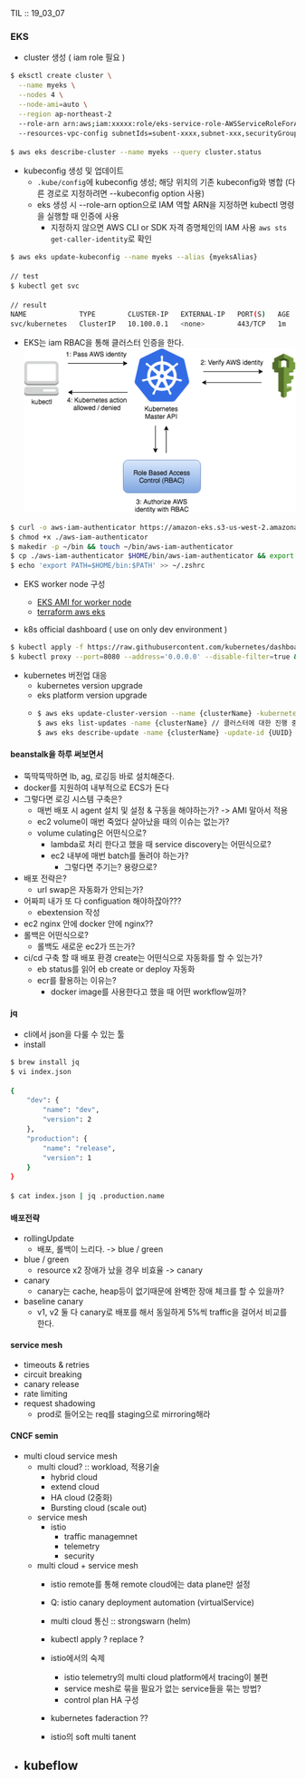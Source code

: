 TIL :: 19_03_07

### EKS
- cluster 생성 ( iam role 필요 )
```sh
$ eksctl create cluster \
  --name myeks \
  --nodes 4 \
  --node-ami=auto \
  --region ap-northeast-2
  --role-arn arn:aws;iam:xxxxx:role/eks-service-role-AWSServiceRoleForAmazonEKS-xxx
  --resources-vpc-config subnetIds=subent-xxxx,subnet-xxx,securityGroupIds=sg-xxxx

$ aws eks describe-cluster --name myeks --query cluster.status
```
- kubeconfig 생성 및 업데이트
  - ```.kube/config```에 kubeconfig 생성; 해당 위치의 기존 kubeconfig와 병합 (다른 경로로 지정하려면 --kubeconfig option 사용)
  - eks 생성 시 --role-arn option으로 IAM 역할 ARN을 지정하면 kubectl 명령을 실행할 때 인증에 사용
    - 지정하지 않으면 AWS CLI or SDK 자격 증명체인의 IAM 사용 ```aws sts get-caller-identity```로 확인
```sh
$ aws eks update-kubeconfig --name myeks --alias {myeksAlias}

// test
$ kubectl get svc

// result
NAME             TYPE        CLUSTER-IP   EXTERNAL-IP   PORT(S)   AGE
svc/kubernetes   ClusterIP   10.100.0.1   <none>        443/TCP   1m
```
- EKS는 iam RBAC을 통해 클러스터 인증을 한다.
![eks-iam](../static/img/eks-iam.png)
```sh
$ curl -o aws-iam-authenticator https://amazon-eks.s3-us-west-2.amazonaws.com/1.10.3/2018-07-26/bin/darwin/amd64/aws-iam-authenticator
$ chmod +x ./aws-iam-authenticator
$ makedir -p ~/bin && touch ~/bin/aws-iam-authenticator
$ cp ./aws-iam-authenticator $HOME/bin/aws-iam-authenticator && export PATH=$HOME/bin:$PATH
$ echo 'export PATH=$HOME/bin:$PATH' >> ~/.zshrc
```

- EKS worker node 구성
  - [EKS AMI for worker node](https://github.com/awslabs/amazon-eks-ami/)
  - [terraform aws eks](https://github.com/terraform-aws-modules/terraform-aws-eks/)

- k8s official dashboard ( use on only dev environment )
```sh
$ kubectl apply -f https://raw.githubusercontent.com/kubernetes/dashboard/v1.10.1/src/deploy/recommended/kubernetes-dashboard.yaml
$ kubectl proxy --port=8080 --address='0.0.0.0' --disable-filter=true &
```
- kubernetes 버전업 대응
  - kubernetes version upgrade
  - eks platform version upgrade
  - ```sh
    $ aws eks update-cluster-version --name {clusterName} -kubernetes-version {version: 1.11} // default version은 lts
    $ aws eks list-updates -name {clusterName} // 클러스터에 대한 진행 중인 업데이트가 반환
    $ aws eks describe-update -name {clusterName} -update-id {UUID}
    ```

#### beanstalk을 하루 써보면서
- 뚝딱뚝딱하면 lb, ag, 로깅등 바로 설치해준다.
- docker를 지원하여 내부적으로 ECS가 돈다
- 그렇다면 로깅 시스템 구축은?
  - 매번 배포 시 agent 설치 및 설정 & 구동을 해야하는가? -> AMI 말아서 적용
  - ec2 volume이 매번 죽었다 살아났을 때의 이슈는 없는가?
  - volume culating은 어떤식으로? 
    - lambda로 처리 한다고 했을 때 service discovery는 어떤식으로?
    - ec2 내부에 매번 batch를 돌려야 하는가?
      - 그렇다면 주기는? 용량으로?
- 배포 전략은?
  - url swap은 자동화가 안되는가?
- 어짜피 내가 또 다 configuation 해야하잖아???
  - ebextension 작성
- ec2 nginx 안에 docker 안에 nginx??
- 롤백은 어떤식으로? 
  - 롤백도 새로운 ec2가 뜨는가?
- ci/cd 구축 할 때 배포 환경 create는 어떤식으로 자동화를 할 수 있는가?
  - eb status를 읽어 eb create or deploy 자동화
  - ecr를 활용하는 이유는?
    - docker image를 사용한다고 했을 때 어떤 workflow일까?

#### jq
- cli에서 json을 다룰 수 있는 툴
- install   
```sh
$ brew install jq 
$ vi index.json

{
    "dev": {
        "name": "dev",
        "version": 2
    },
    "production": {
        "name": "release",
        "version": 1
    }
}

$ cat index.json | jq .production.name
```

#### 배포전략
- rollingUpdate
  - 배포, 롤백이 느리다. -> blue / green
- blue / green
  - resource x2 장애가 났을 경우 비효율 -> canary
- canary
  - canary는 cache, heap등이 없기때문에 완벽한 장애 체크를 할 수 있을까?
- baseline canary
  - v1, v2 둘 다 canary로 배포를 해서 동일하게 5%씩 traffic을 걸어서 비교를 한다.


#### service mesh
- timeouts & retries
- circuit breaking
- canary release
- rate limiting
- request shadowing
  - prod로 들어오는 req를 staging으로 mirroring해라



#### CNCF semin
- multi cloud service mesh
    - multi cloud? :: workload, 적용기술
        - hybrid cloud
        - extend cloud
        - HA cloud (2중화)
        - Bursting cloud (scale out)
    - service mesh
        - istio
            - traffic managemnet
            - telemetry
            - security
    - multi cloud + service mesh
        - istio remote를 통해 remote cloud에는 data plane만 설정
        - Q: istio canary deployment automation (virtualService)
        - multi cloud 통신 :: strongswarn (helm)
        - kubectl apply ? replace ?

        - istio에서의 숙제
            - istio telemetry의 multi cloud platform에서 tracing이 불편
            - service mesh로 묶을 필요가 없는 service들을 묶는 방법?
            - control plan HA 구성

        - kubernetes faderaction ??
        - istio의 soft multi tanent
- kubeflow
    - 